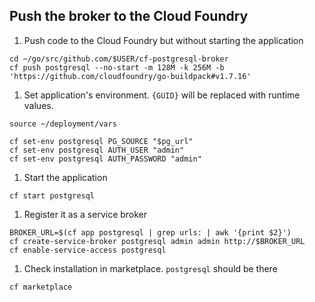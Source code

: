 ## Push the broker to the Cloud Foundry

1. Push code to the Cloud Foundry but without starting the application
  ```exec
  cd ~/go/src/github.com/$USER/cf-postgresql-broker
  cf push postgresql --no-start -m 128M -k 256M -b 'https://github.com/cloudfoundry/go-buildpack#v1.7.16'
  ```

1. Set application's environment. `{GUID}` will be replaced with runtime values.
  ```exec
  source ~/deployment/vars

  cf set-env postgresql PG_SOURCE "$pg_url"
  cf set-env postgresql AUTH_USER "admin"
  cf set-env postgresql AUTH_PASSWORD "admin"
  ```

1. Start the application
  ```exec
  cf start postgresql
  ```

1. Register it as a service broker
  ```exec
  BROKER_URL=$(cf app postgresql | grep urls: | awk '{print $2}')
  cf create-service-broker postgresql admin admin http://$BROKER_URL
  cf enable-service-access postgresql
  ```

1. Check installation in marketplace. `postgresql` should be there
  ```exec
  cf marketplace
  ```
